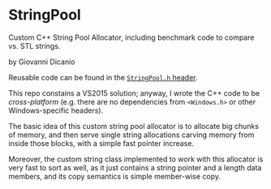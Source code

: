 # StringPool
Custom C++ String Pool Allocator, including benchmark code to compare vs. STL strings.

by Giovanni Dicanio

Reusable code can be found in the [`StringPool.h` header](https://github.com/GiovanniDicanio/StringPool/blob/master/StringPool/StringPool/StringPool.h).

This repo constains a VS2015 solution; anyway, I wrote the C++ code to be _cross-platform_ (e.g. there are no dependencies from `<Windows.h>` or other Windows-specific headers).

The basic idea of this custom string pool allocator is to allocate big chunks of memory, and then serve single string allocations carving memory from inside those blocks, with a simple fast pointer increase.

Moreover, the custom string class implemented to work with this allocator is very fast to sort as well, as it just contains a string pointer and a length data members, and its copy semantics is simple member-wise copy.
